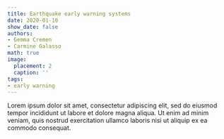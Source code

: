 ```yaml
---
title: Earthquake early warning systems
date: 2020-01-10
show_date: false
authors:
- Gemma Cremen
- Carmine Galasso
math: true
image:
  placement: 2
  caption: ''
tags:
- early warning
---
```


Lorem ipsum dolor sit amet, consectetur adipiscing elit, sed do eiusmod tempor incididunt ut labore et dolore magna aliqua. Ut enim ad minim veniam, quis nostrud exercitation ullamco laboris nisi ut aliquip ex ea commodo consequat.
